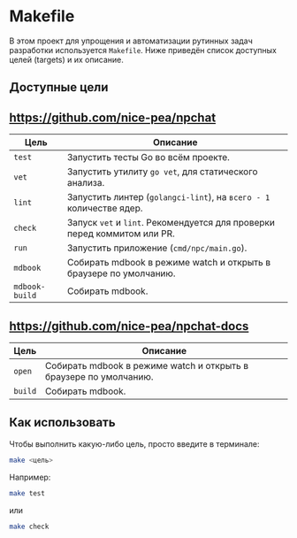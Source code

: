 # Makefile

В этом проект для упрощения и автоматизации рутинных задач разработки используется `Makefile`. Ниже приведён список доступных целей (targets) и их описание.

## Доступные цели

## https://github.com/nice-pea/npchat

| Цель           | Описание                                                                 |
|----------------|--------------------------------------------------------------------------|
| `test`         | Запустить тесты Go во всём проекте.                                      |
| `vet`          | Запустить утилиту `go vet`, для статического анализа.                    |
| `lint`         | Запустить линтер (`golangci-lint`), на `всего - 1` количестве ядер.      |
| `check`        | Запуск `vet` и `lint`. Рекомендуется для проверки перед коммитом или PR. |
| `run`          | Запустить  приложение (`cmd/npc/main.go`).                               |
| `mdbook`       | Собирать mdbook в режиме watch и открыть в браузере по умолчанию.        |
| `mdbook-build` | Собирать mdbook.                                                         |

## https://github.com/nice-pea/npchat-docs

| Цель           | Описание                                                                 |
|----------------|--------------------------------------------------------------------------|
| `open`         | Собирать mdbook в режиме watch и открыть в браузере по умолчанию.        |
| `build`        | Собирать mdbook.                                                         |

## Как использовать

Чтобы выполнить какую-либо цель, просто введите в терминале:

```bash
make <цель>
```

Например:

```bash
make test
```

или

```bash
make check
```
